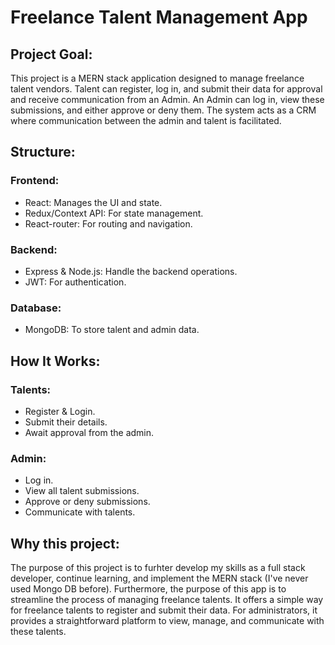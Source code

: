 # Freelance Talent Management App

## Project Goal:

This project is a MERN stack application designed to manage freelance talent vendors. Talent can register, log in, and submit their data for approval and receive communication from an Admin. An Admin can log in, view these submissions, and either approve or deny them. The system acts as a CRM where communication between the admin and talent is facilitated.

## Structure:

### Frontend:

- React: Manages the UI and state.
- Redux/Context API: For state management.
- React-router: For routing and navigation.

### Backend:

- Express & Node.js: Handle the backend operations.
- JWT: For authentication.

### Database:

- MongoDB: To store talent and admin data.

## How It Works:

### Talents:

- Register & Login.
- Submit their details.
- Await approval from the admin.

### Admin:

- Log in.
- View all talent submissions.
- Approve or deny submissions.
- Communicate with talents.

## Why this project:

The purpose of this project is to furhter develop my skills as a full stack developer, continue learning, and implement the MERN stack (I've never used Mongo DB before). Furthermore, the purpose of this app is to streamline the process of managing freelance talents. It offers a simple way for freelance talents to register and submit their data. For administrators, it provides a straightforward platform to view, manage, and communicate with these talents.
